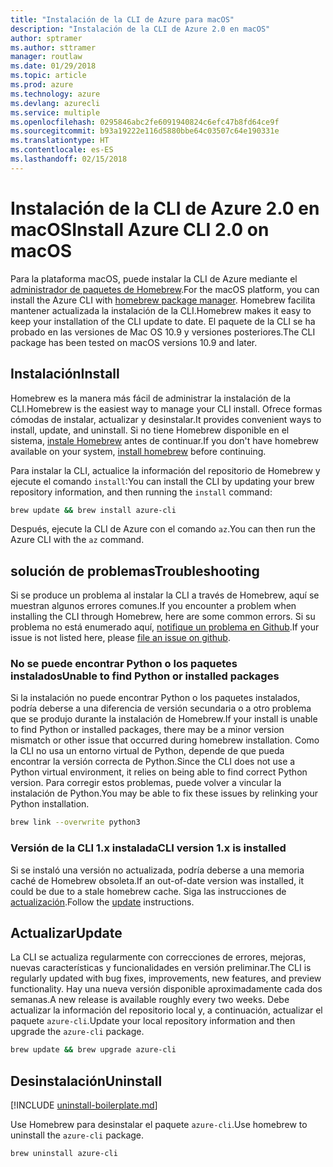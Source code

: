```yaml
---
title: "Instalación de la CLI de Azure para macOS"
description: "Instalación de la CLI de Azure 2.0 en macOS"
author: sptramer
ms.author: sttramer
manager: routlaw
ms.date: 01/29/2018
ms.topic: article
ms.prod: azure
ms.technology: azure
ms.devlang: azurecli
ms.service: multiple
ms.openlocfilehash: 0295846abc2fe6091940824c6efc47b8fd64ce9f
ms.sourcegitcommit: b93a19222e116d5880bbe64c03507c64e190331e
ms.translationtype: HT
ms.contentlocale: es-ES
ms.lasthandoff: 02/15/2018
---
```

# <a name="install-azure-cli-20-on-macos"></a><span data-ttu-id="33c1f-103">Instalación de la CLI de Azure 2.0 en macOS</span><span class="sxs-lookup"><span data-stu-id="33c1f-103">Install Azure CLI 2.0 on macOS</span></span>

<span data-ttu-id="33c1f-104">Para la plataforma macOS, puede instalar la CLI de Azure mediante el [administrador de paquetes de Homebrew](http://brew.sh).</span><span class="sxs-lookup"><span data-stu-id="33c1f-104">For the macOS platform, you can install the Azure CLI with [homebrew package manager](http://brew.sh).</span></span> <span data-ttu-id="33c1f-105">Homebrew facilita mantener actualizada la instalación de la CLI.</span><span class="sxs-lookup"><span data-stu-id="33c1f-105">Homebrew makes it easy to keep your installation of the CLI update to date.</span></span> <span data-ttu-id="33c1f-106">El paquete de la CLI se ha probado en las versiones de Mac OS 10.9 y versiones posteriores.</span><span class="sxs-lookup"><span data-stu-id="33c1f-106">The CLI package has been tested on macOS versions 10.9 and later.</span></span>

## <a name="install"></a><span data-ttu-id="33c1f-107">Instalación</span><span class="sxs-lookup"><span data-stu-id="33c1f-107">Install</span></span>

<span data-ttu-id="33c1f-108">Homebrew es la manera más fácil de administrar la instalación de la CLI.</span><span class="sxs-lookup"><span data-stu-id="33c1f-108">Homebrew is the easiest way to manage your CLI install.</span></span> <span data-ttu-id="33c1f-109">Ofrece formas cómodas de instalar, actualizar y desinstalar.</span><span class="sxs-lookup"><span data-stu-id="33c1f-109">It provides convenient ways to install, update, and uninstall.</span></span>
<span data-ttu-id="33c1f-110">Si no tiene Homebrew disponible en el sistema, [instale Homebrew](https://docs.brew.sh/Installation.html) antes de continuar.</span><span class="sxs-lookup"><span data-stu-id="33c1f-110">If you don't have homebrew available on your system, [install homebrew](https://docs.brew.sh/Installation.html) before continuing.</span></span>

<span data-ttu-id="33c1f-111">Para instalar la CLI, actualice la información del repositorio de Homebrew y ejecute el comando `install`:</span><span class="sxs-lookup"><span data-stu-id="33c1f-111">You can install the CLI by updating your brew repository information, and then running the `install` command:</span></span>

```bash
brew update && brew install azure-cli
```

<span data-ttu-id="33c1f-112">Después, ejecute la CLI de Azure con el comando `az`.</span><span class="sxs-lookup"><span data-stu-id="33c1f-112">You can then run the Azure CLI with the `az` command.</span></span>

## <a name="troubleshooting"></a><span data-ttu-id="33c1f-113">solución de problemas</span><span class="sxs-lookup"><span data-stu-id="33c1f-113">Troubleshooting</span></span>

<span data-ttu-id="33c1f-114">Si se produce un problema al instalar la CLI a través de Homebrew, aquí se muestran algunos errores comunes.</span><span class="sxs-lookup"><span data-stu-id="33c1f-114">If you encounter a problem when installing the CLI through Homebrew, here are some common errors.</span></span> <span data-ttu-id="33c1f-115">Si su problema no está enumerado aquí, [notifique un problema en Github](https://github.com/Azure/azure-cli/issues).</span><span class="sxs-lookup"><span data-stu-id="33c1f-115">If your issue is not listed here, please [file an issue on github](https://github.com/Azure/azure-cli/issues).</span></span>

### <a name="unable-to-find-python-or-installed-packages"></a><span data-ttu-id="33c1f-116">No se puede encontrar Python o los paquetes instalados</span><span class="sxs-lookup"><span data-stu-id="33c1f-116">Unable to find Python or installed packages</span></span>

<span data-ttu-id="33c1f-117">Si la instalación no puede encontrar Python o los paquetes instalados, podría deberse a una diferencia de versión secundaria o a otro problema que se produjo durante la instalación de Homebrew.</span><span class="sxs-lookup"><span data-stu-id="33c1f-117">If your install is unable to find Python or installed packages, there may be a minor version mismatch or other issue that occurred during homebrew installation.</span></span> <span data-ttu-id="33c1f-118">Como la CLI no usa un entorno virtual de Python, depende de que pueda encontrar la versión correcta de Python.</span><span class="sxs-lookup"><span data-stu-id="33c1f-118">Since the CLI does not use a Python virtual environment, it relies on being able to find correct Python version.</span></span> <span data-ttu-id="33c1f-119">Para corregir estos problemas, puede volver a vincular la instalación de Python.</span><span class="sxs-lookup"><span data-stu-id="33c1f-119">You may be able to fix these issues by relinking your Python installation.</span></span>

```bash
brew link --overwrite python3
```

### <a name="cli-version-1x-is-installed"></a><span data-ttu-id="33c1f-120">Versión de la CLI 1.x instalada</span><span class="sxs-lookup"><span data-stu-id="33c1f-120">CLI version 1.x is installed</span></span>

<span data-ttu-id="33c1f-121">Si se instaló una versión no actualizada, podría deberse a una memoria caché de Homebrew obsoleta.</span><span class="sxs-lookup"><span data-stu-id="33c1f-121">If an out-of-date version was installed, it could be due to a stale homebrew cache.</span></span> <span data-ttu-id="33c1f-122">Siga las instrucciones de [actualización](#Update).</span><span class="sxs-lookup"><span data-stu-id="33c1f-122">Follow the [update](#Update) instructions.</span></span>

## <a name="update"></a><span data-ttu-id="33c1f-123">Actualizar</span><span class="sxs-lookup"><span data-stu-id="33c1f-123">Update</span></span>

<span data-ttu-id="33c1f-124">La CLI se actualiza regularmente con correcciones de errores, mejoras, nuevas características y funcionalidades en versión preliminar.</span><span class="sxs-lookup"><span data-stu-id="33c1f-124">The CLI is regularly updated with bug fixes, improvements, new features, and preview functionality.</span></span> <span data-ttu-id="33c1f-125">Hay una nueva versión disponible aproximadamente cada dos semanas.</span><span class="sxs-lookup"><span data-stu-id="33c1f-125">A new release is available roughly every two weeks.</span></span> <span data-ttu-id="33c1f-126">Debe actualizar la información del repositorio local y, a continuación, actualizar el paquete `azure-cli`.</span><span class="sxs-lookup"><span data-stu-id="33c1f-126">Update your local repository information and then upgrade the `azure-cli` package.</span></span>

```bash
brew update && brew upgrade azure-cli
```

## <a name="uninstall"></a><span data-ttu-id="33c1f-127">Desinstalación</span><span class="sxs-lookup"><span data-stu-id="33c1f-127">Uninstall</span></span>

[!INCLUDE [uninstall-boilerplate.md](includes/uninstall-boilerplate.md)]

<span data-ttu-id="33c1f-128">Use Homebrew para desinstalar el paquete `azure-cli`.</span><span class="sxs-lookup"><span data-stu-id="33c1f-128">Use homebrew to uninstall the `azure-cli` package.</span></span>

```bash
brew uninstall azure-cli
```

